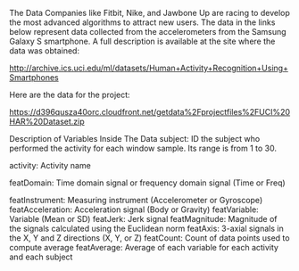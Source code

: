 The Data
Companies like Fitbit, Nike, and Jawbone Up are racing to develop the most advanced algorithms to attract new users. The data in the links below represent data collected from the accelerometers from the Samsung Galaxy S smartphone. A full description is available at the site where the data was obtained:

http://archive.ics.uci.edu/ml/datasets/Human+Activity+Recognition+Using+Smartphones

Here are the data for the project:

https://d396qusza40orc.cloudfront.net/getdata%2Fprojectfiles%2FUCI%20HAR%20Dataset.zip

Description of Variables Inside The Data
subject:	ID the subject who performed the activity for each window sample. Its range is from 1 to 30.

activity:	Activity name

featDomain: Time domain signal or frequency domain signal (Time or Freq)

featInstrument:	Measuring instrument (Accelerometer or Gyroscope)
featAcceleration:	Acceleration signal (Body or Gravity)
featVariable:	Variable (Mean or SD)
featJerk: Jerk signal
featMagnitude: Magnitude of the signals calculated using the Euclidean norm
featAxis:	3-axial signals in the X, Y and Z directions (X, Y, or Z)
featCount: Count of data points used to compute average
featAverage:	Average of each variable for each activity and each subject
